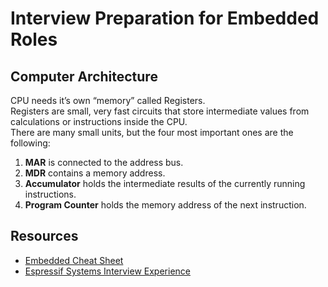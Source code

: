 # Interview Preparation for Embedded Roles

## Computer Architecture

CPU needs it’s own “memory” called Registers.<br>
Registers are small, very fast circuits that store intermediate
values from calculations or instructions inside the CPU.<br>
There are many small units, but the four most important ones are the following:<br>
1. **MAR** is connected to the address bus.
2. **MDR** contains a memory address.
3. **Accumulator** holds the intermediate results of the currently running instructions.
4. **Program Counter** holds the memory address of the next instruction.

## Resources
- [Embedded Cheat Sheet](https://docs.google.com/spreadsheets/d/1vXeF-v_mIbnhHQ6Fucws3uBZuSrs6Aa6INtFjsQQweM/edit?usp=sharing)
- [Espressif Systems Interview Experience](https://docs.google.com/document/d/17qRWjSu_LBQzpollnHfa5jAIGB5WApTS756tfdDWuLM/edit?usp=sharing)
